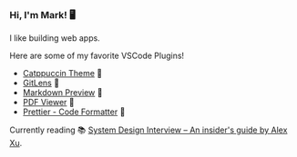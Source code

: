 ### Hi, I'm Mark! 🖥️

I like building web apps.


Here are some of my favorite VSCode Plugins!
- [Catppuccin Theme](https://marketplace.visualstudio.com/items?itemName=Catppuccin.catppuccin-vsc) 🎨
- [GitLens](https://marketplace.visualstudio.com/items?itemName=eamodio.gitlens) 🔎
- [Markdown Preview](https://marketplace.visualstudio.com/items?itemName=bierner.markdown-preview-github-styles) 📃
- [PDF Viewer](https://marketplace.visualstudio.com/items?itemName=tomoki1207.pdf) 📄
- [Prettier - Code Formatter](https://marketplace.visualstudio.com/items?itemName=esbenp.prettier-vscode) 🌊

Currently reading 📚 [System Design Interview – An insider's guide by Alex Xu](https://www.amazon.com/System-Design-Interview-Insiders-Guide-ebook/dp/B08B3FWYBX/ref=tmm_kin_swatch_0?_encoding=UTF8&qid=&sr=).
